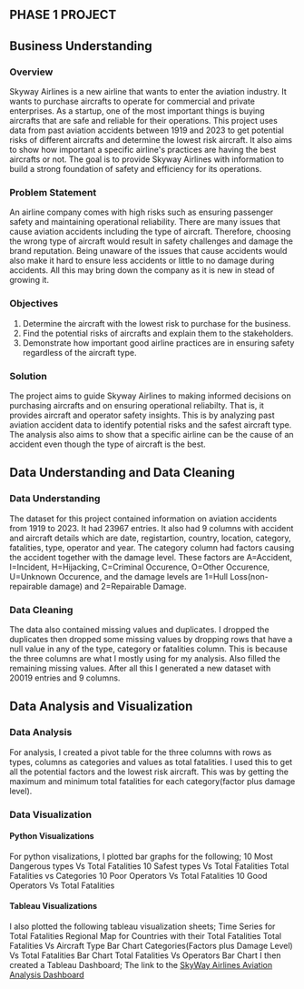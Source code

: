 ## **PHASE 1 PROJECT**
## **Business Understanding**
### **Overview**
Skyway Airlines is a new airline that wants to enter the aviation industry. It wants to purchase aircrafts to operate for commercial and private enterprises. As a startup, one of the most important things is buying aircrafts that are safe and reliable for their operations. This project uses data from past aviation accidents between 1919 and 2023 to get potential risks of different aircrafts and determine the lowest risk aircraft. It also aims to show how important a specific airline's practices are having the best aircrafts or not. The goal is to provide Skyway Airlines with information to build a strong foundation of safety and efficiency for its operations.

### **Problem Statement**
An airline company comes with high risks such as ensuring passenger safety and maintaining operational reliability. There are many issues that cause aviation accidents including the type of aircraft. Therefore, choosing the wrong type of aircraft would result in safety challenges and damage the brand reputation. Being unaware of the issues that cause accidents would also make it hard to ensure less accidents or little to no damage during accidents. All this may bring down the company as it is new in stead of growing it.

### **Objectives**
1. Determine the aircraft with the lowest risk to purchase for the business.
2. Find the potential risks of aircrafts and explain them to the stakeholders.
3. Demonstrate how important good airline practices are in ensuring safety regardless of the aircraft type.

### **Solution**
The project aims to guide Skyway Airlines to making informed decisions on purchasing aircrafts and on ensuring operational reliabilty. That is, it provides aircraft and operator safety insights. This is by analyzing past aviation accident data to identify potential risks and the safest aircraft type. The analysis also aims to show that a specific airline can be the cause of an accident even though the type of aircraft is the best.

## **Data Understanding and Data Cleaning**
### **Data Understanding**
The dataset for this project contained information on aviation accidents from 1919 to 2023. It had 23967 entries. It also had 9 columns with accident and aircraft details which are date, registartion, country, location, category, fatalities, type, operator and year. The category column had factors causing the accident together with the damage level. These factors are A=Accident, I=Incident, H=Hijacking, C=Criminal Occurence, O=Other Occurence, U=Unknown Occurence, and the damage levels are 1=Hull Loss(non-repairable damage) and 2=Repairable Damage.

### **Data Cleaning**
The data also contained missing values and duplicates. I dropped the duplicates then dropped some missing values by dropping rows that have a null value in any of the type, category or fatalities column. This is because the three columns are what I mostly using for my analysis. Also filled the remaining missing values. After all this I generated a new dataset with 20019 entries and 9 columns.

## **Data Analysis and Visualization**
### **Data Analysis**
For analysis, I created a pivot table for the three columns with rows as types, columns as categories and values as total fatalities. I used this to get all the potential factors and the lowest risk aircraft. This was by getting the maximum and minimum total fatalities for each category(factor plus damage level).

### **Data Visualization**
#### **Python Visualizations**
For python visalizations, I plotted bar graphs for the following;
10 Most Dangerous types Vs Total Fatalities 
10 Safest types Vs Total Fatalities
Total Fatalities vs Categories
10 Poor Operators Vs Total Fatalities
10 Good Operators Vs Total Fatalities

#### **Tableau Visualizations**
I also plotted the following tableau visualization sheets;
Time Series for Total Fatalities
Regional Map for Countries with their Total Fatalities
Total Fatalities Vs Aircraft Type Bar Chart
Categories(Factors plus Damage Level) Vs Total Fatalities Bar Chart
Total Fatalities Vs Operators Bar Chart
I then created a Tableau Dashboard;
The link to the [SkyWay Airlines Aviation Analysis Dashboard](https://public.tableau.com/authoring/Phase1Project_17593596944020/SkywayAirlineAviationAnalysisDashboard/Skyway%20Airlines%20Aviation%20Analysis%20Dashboard#1)

